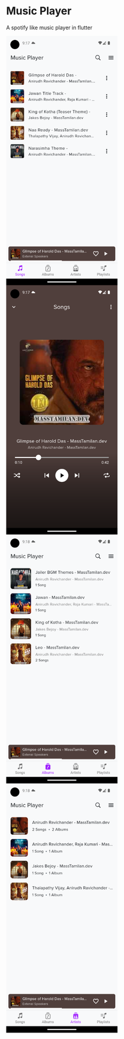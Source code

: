 # Music Player

A spotify like music player in flutter

<img align="left" alt="App Demo" width="300px" src="https://github.com/karthikeyan9952/Music_Player-flutter/blob/main/screenshots/Screenshot_1697644069.png" />
<img align="left" alt="App Demo" width="300px" src="https://github.com/karthikeyan9952/Music_Player-flutter/blob/main/screenshots/Screenshot_1697644076.png" />
<img align="left" alt="App Demo" width="300px" src="https://github.com/karthikeyan9952/Music_Player-flutter/blob/main/screenshots/Screenshot_1697644082.png" />
<img align="left" alt="App Demo" width="300px" src="https://github.com/karthikeyan9952/Music_Player-flutter/blob/main/screenshots/Screenshot_1697644085.png" />

